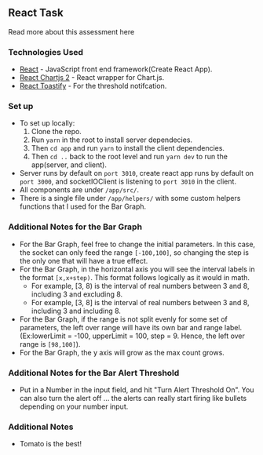 ## React Task

Read more about this assessment here

### Technologies Used

- [React](https://reactjs.org/) - JavaScript front end framework(Create React App).
- [React Chartjs 2](https://www.chartjs.org/) - React wrapper for Chart.js.
- [React Toastify](https://www.npmjs.com/package/react-toastify) - For the threshold notifcation.


### Set up

- To set up locally: 
    1) Clone the repo.
    2) Run `yarn` in the root to install server dependecies.
    3) Then `cd app` and run `yarn` to install the client dependencies. 
    4) Then `cd ..` back to the root level and run `yarn dev` to run the app(server, and client).
- Server runs by default on `port 3010`, create react app runs by default on `port 3000`, and socketIOClient is listening to `port 3010` in the client.
- All components are under `/app/src/`.
- There is a single file under `/app/helpers/` with some custom helpers functions that I used for the Bar Graph.


### Additional Notes for the Bar Graph

- For the Bar Graph, feel free to change the initial parameters. In this case, the socket can only feed the range `[-100,100]`, so changing the step is the only one that will have a true effect.
- For the Bar Graph, in the horizontal axis you will see the interval labels in the format `[x,x+step)`. This format follows logically as it would in math.
    - For example, [3, 8) is the interval of real numbers between 3 and 8, including 3 and excluding 8.
    - For example, [3, 8] is the interval of real numbers between 3 and 8, including 3 and including 8.
- For the Bar Graph, if the range is not split evenly for some set of parameters, the left over range will have its own bar and range label. (Ex:lowerLimit = -100, upperLimit = 100, step = 9. Hence, the left over range is `[98,100]`).
- For the Bar Graph, the y axis will grow as the max count grows.

### Additional Notes for the Bar Alert Threshold

- Put in a Number in the input field, and hit "Turn Alert Threshold On". You can also turn the alert off ... the alerts can really start firing like bullets depending on your number input.

### Additional Notes 
- Tomato is the best!
